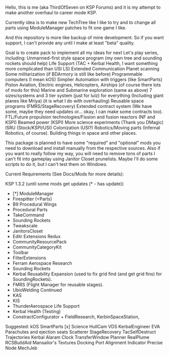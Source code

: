 Hello, this is me (aka ThirdOfSeven on KSP Forums) and it is my attempt to make another overhaul to career mode KSP.

Currently idea is to make new TechTree like I like to try and to change all parts using ModuleManager patches to fit one game I like.

And this repository is more like backup of mine development. So if you want support, I can't provide any until I make at least "beta" quality.

Goal is to create pack to implement all my ideas for next Let's play series, including:
Unmanned-first style space program (my own tree and sounding rockets should help)
Life Support (TAC + Kerbal Health, I want something more complicated than USI LS)
Extended Communication
Planet scanning
Some militarization (if BDArmory is still like before)
Programmable computers (I mean kOS)
Simplier Automation with triggers (like SmartParts)
Piston Aviation, Electric engines, Helicopters, Airships (of course there lots of mods for this)
Marine and Submarine exploration (same as above)
7 sizes/systems and 3 tier system (just for lulz) for everything (Including giant planes like Mriya) (it is what I do with overhauling)
Reusable space programs (FMRS/StageRecovery)
Extended contract system (We have some, maybe they need updates or... okay, I can make some contracts too).
FTL/Future propulsion technologies/Fission and fusion reactors (NF and KSPI)
Beamed power (KSPI)
More science experiments (Thank you DMagic)
ISRU (Stock/KSPI/USI)
Colonization (USI?)
Robotics/Moving parts (Infernal Robotics, of course).
Building things in space and other places.

This package is planned to have some "required" and "optional" mods you need to download and install manually from the respective sources.
Also if you want to really follow my way, you will need to remove tons of parts I can't fit into gameplay using Janitor Closet prunelists. 
Maybe I'll do some scripts to do it, but I can't test them on Windows.

Current Requirements (See Docs/Mods for more details):

KSP 1.3.2 (until some mods get updates (* - has update))
- [*] ModuleManager
- Firespitter (+Parts)
- B9 Procedural Wings
- Procedural Parts
- TakeCommand
- Sounding Rockets
- Tweakscale
- JanitorsCloset
- Editr Extensions Redux
- CommunityResourcePack
- CommunityCategoryKit
- Toolbar
- FilterExtensions
- Ferram Aerospace Research
- Sounding Rockets
- Kerbal Reusability Expansion (used to fix grid find (and get grid fins) for SoundingRockets).
- FMRS (Flight Manager for reusable stages).
- UbioWelding Continued
- KAS
- KIS
- ThunderAerospace Life Support
- Kerbal Health (Testing)
- ConstractConfigurator + FieldResearch, KerbinSpaceStation, 

Suggested:
kOS
SmartParts
[x] Science
HullCam VDS
KerbalEngineer
EVA Parachutes and ejection seats
Scatterer
StageRecovery
TacSelfDestruct
Trajectories
Kerbal Alaram Clock
TransferWindow Planner
RealPlume
RCSBuildAid
Mansailor's Textures
Docking Port Alignment Indicator
Precise Node
MechJeb
